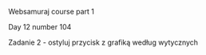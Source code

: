 Websamuraj course part 1

Day 12 number 104

Zadanie 2 - ostyluj przycisk z grafiką według wytycznych